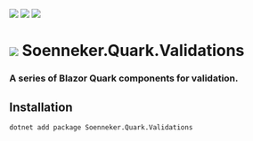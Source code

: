 ﻿[![](https://img.shields.io/nuget/v/soenneker.quark.validations.svg?style=for-the-badge)](https://www.nuget.org/packages/soenneker.quark.validations/)
[![](https://img.shields.io/github/actions/workflow/status/soenneker/soenneker.quark.validations/publish-package.yml?style=for-the-badge)](https://github.com/soenneker/soenneker.quark.validations/actions/workflows/publish-package.yml)
[![](https://img.shields.io/nuget/dt/soenneker.quark.validations.svg?style=for-the-badge)](https://www.nuget.org/packages/soenneker.quark.validations/)

# ![](https://user-images.githubusercontent.com/4441470/224455560-91ed3ee7-f510-4041-a8d2-3fc093025112.png) Soenneker.Quark.Validations
### A series of Blazor Quark components for validation.

## Installation

```
dotnet add package Soenneker.Quark.Validations
```
